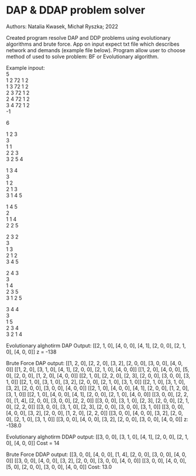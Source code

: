# DAP & DDAP problem solver

Authors: Natalia Kwasek, Michał Ryszka; 2022<br />

Created program resolve DAP and DDP problems using evolutionary algorithms and brute force. App on input expect txt file which describes
network and demands (example file below). Program allow user to choose method of used to solve problem: BF or Evolutionary algorithm. 

Example inpout:<br />
5<br />
1 2 72 1 2<br />
1 3 72 1 2<br />
2 3 72 1 2<br />
2 4 72 1 2<br />
3 4 72 1 2<br />
-1<br />

6<br />

1 2 3<br />
3<br />
1 1 <br />
2 2 3 <br />
3 2 5 4 <br />

1 3 4<br />
3<br />
1 2 <br />
2 1 3 <br />
3 1 4 5 <br />

1 4 5<br />
2<br />
1 1 4 <br />
2 2 5 <br />

2 3 2<br />
3<br />
1 3 <br />
2 1 2 <br />
3 4 5 <br />

2 4 3<br />
3<br />
1 4 <br />
2 3 5 <br />
3 1 2 5 <br />

3 4 4<br />
3<br />
1 5 <br />
2 3 4 <br />
3 2 1 4<br />

Evolutionary alghotirm DAP Output:
[[2, 1, 0], [4, 0, 0], [4, 1], [2, 0, 0], [2, 1, 0], [4, 0, 0]] 
z = -138 

Brute Force DAP output:
[[1, 2, 0], [2, 2, 0], [3, 2], [2, 0, 0], [3, 0, 0], [4, 0, 0]] 
[[1, 2, 0], [3, 1, 0], [4, 1], [2, 0, 0], [2, 1, 0], [4, 0, 0]] 
[[1, 2, 0], [4, 0, 0], [5, 0], [2, 0, 0], [1, 2, 0], [4, 0, 0]] 
[[2, 1, 0], [2, 2, 0], [2, 3], [2, 0, 0], [3, 0, 0], [3, 1, 0]] 
[[2, 1, 0], [3, 1, 0], [3, 2], [2, 0, 0], [2, 1, 0], [3, 1, 0]] 
[[2, 1, 0], [3, 1, 0], [3, 2], [2, 0, 0], [3, 0, 0], [4, 0, 0]] 
[[2, 1, 0], [4, 0, 0], [4, 1], [2, 0, 0], [1, 2, 0], [3, 1, 0]] 
[[2, 1, 0], [4, 0, 0], [4, 1], [2, 0, 0], [2, 1, 0], [4, 0, 0]] 
[[3, 0, 0], [2, 2, 0], [1, 4], [2, 0, 0], [3, 0, 0], [2, 2, 0]] 
[[3, 0, 0], [3, 1, 0], [2, 3], [2, 0, 0], [2, 1, 0], [2, 2, 0]] 
[[3, 0, 0], [3, 1, 0], [2, 3], [2, 0, 0], [3, 0, 0], [3, 1, 0]] 
[[3, 0, 0], [4, 0, 0], [3, 2], [2, 0, 0], [1, 2, 0], [2, 2, 0]] 
[[3, 0, 0], [4, 0, 0], [3, 2], [2, 0, 0], [2, 1, 0], [3, 1, 0]] 
[[3, 0, 0], [4, 0, 0], [3, 2], [2, 0, 0], [3, 0, 0], [4, 0, 0]] 
z: -138.0 

Evolutionary alghotirm DDAP output:
[[3, 0, 0], [3, 1, 0], [4, 1], [2, 0, 0], [2, 1, 0], [4, 0, 0]] 
Cost = 14 

Brute Force DDAP output:
[[3, 0, 0], [4, 0, 0], [1, 4], [2, 0, 0], [3, 0, 0], [4, 0, 0]] 
[[3, 0, 0], [4, 0, 0], [3, 2], [2, 0, 0], [3, 0, 0], [4, 0, 0]] 
[[3, 0, 0], [4, 0, 0], [5, 0], [2, 0, 0], [3, 0, 0], [4, 0, 0]] 
Cost: 13.0 
